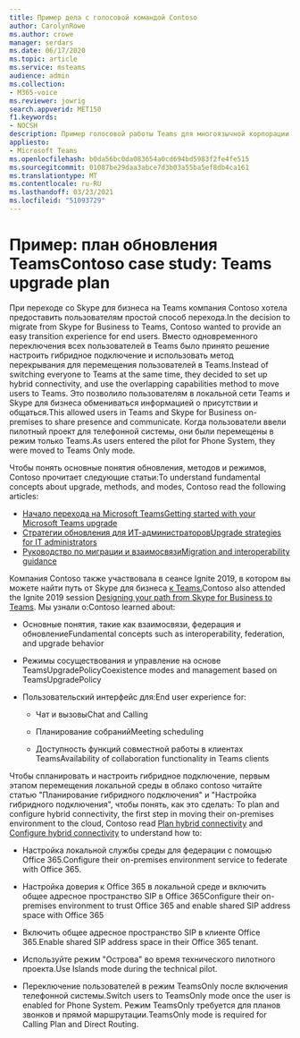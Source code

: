 ```yaml
---
title: Пример дела с голосовой командой Contoso
author: CarolynRowe
ms.author: crowe
manager: serdars
ms.date: 06/17/2020
ms.topic: article
ms.service: msteams
audience: admin
ms.collection:
- M365-voice
ms.reviewer: jowrig
search.appverid: MET150
f1.keywords:
- NOCSH
description: Пример голосовой работы Teams для многоязычной корпорации
appliesto:
- Microsoft Teams
ms.openlocfilehash: b0da56bc0da083654a0cd694bd5983f2fe4fe515
ms.sourcegitcommit: 01087be29daa3abce7d3b03a55ba5ef8db4ca161
ms.translationtype: MT
ms.contentlocale: ru-RU
ms.lasthandoff: 03/23/2021
ms.locfileid: "51093729"
---
```

# <a name="contoso-case-study-teams-upgrade-plan"></a><span data-ttu-id="c32f8-103">Пример: план обновления Teams</span><span class="sxs-lookup"><span data-stu-id="c32f8-103">Contoso case study: Teams upgrade plan</span></span>

<span data-ttu-id="c32f8-104">При переходе со Skype для бизнеса на Teams компания Contoso хотела предоставить пользователям простой способ перехода.</span><span class="sxs-lookup"><span data-stu-id="c32f8-104">In the decision to migrate from Skype for Business to Teams, Contoso wanted to provide an easy transition experience for end users.</span></span> <span data-ttu-id="c32f8-105">Вместо одновременного переключения всех пользователей в Teams было принято решение настроить гибридное подключение и использовать метод перекрывания для перемещения пользователей в Teams.</span><span class="sxs-lookup"><span data-stu-id="c32f8-105">Instead of switching everyone to Teams at the same time, they decided to set up hybrid connectivity, and use the overlapping capabilities method to move users to Teams.</span></span> <span data-ttu-id="c32f8-106">Это позволило пользователям в локальной сети Teams и Skype для бизнеса обмениваться информацией о присутствии и общаться.</span><span class="sxs-lookup"><span data-stu-id="c32f8-106">This allowed users in Teams and Skype for Business on-premises to share presence and communicate.</span></span> <span data-ttu-id="c32f8-107">Когда пользователи ввели пилотный проект для телефонной системы, они были перемещены в режим только Teams.</span><span class="sxs-lookup"><span data-stu-id="c32f8-107">As users entered the pilot for Phone System, they were moved to Teams Only mode.</span></span>

<span data-ttu-id="c32f8-108">Чтобы понять основные понятия обновления, методов и режимов, Contoso прочитает следующие статьи:</span><span class="sxs-lookup"><span data-stu-id="c32f8-108">To understand fundamental concepts about upgrade, methods, and modes, Contoso read the following articles:</span></span>

- [<span data-ttu-id="c32f8-109">Начало перехода на Microsoft Teams</span><span class="sxs-lookup"><span data-stu-id="c32f8-109">Getting started with your Microsoft Teams upgrade</span></span>](upgrade-start-here.md)
- [<span data-ttu-id="c32f8-110">Стратегии обновления для ИТ-администраторов</span><span class="sxs-lookup"><span data-stu-id="c32f8-110">Upgrade strategies for IT administrators</span></span>](upgrade-to-teams-on-prem-implement.md) 
- [<span data-ttu-id="c32f8-111">Руководство по миграции и взаимосвязи</span><span class="sxs-lookup"><span data-stu-id="c32f8-111">Migration and interoperability guidance</span></span>](migration-interop-guidance-for-teams-with-skype.md)
 
<span data-ttu-id="c32f8-112">Компания Contoso также участвовала в сеансе Ignite 2019, в котором вы можете найти путь от Skype для бизнеса [к Teams.](https://myignite.techcommunity.microsoft.com/sessions/81820?source=sessions)</span><span class="sxs-lookup"><span data-stu-id="c32f8-112">Contoso also attended the Ignite 2019 session [Designing your path from Skype for Business to Teams](https://myignite.techcommunity.microsoft.com/sessions/81820?source=sessions).</span></span> <span data-ttu-id="c32f8-113">Мы узнали о:</span><span class="sxs-lookup"><span data-stu-id="c32f8-113">Contoso learned about:</span></span>

- <span data-ttu-id="c32f8-114">Основные понятия, такие как взаимосвязи, федерация и обновление</span><span class="sxs-lookup"><span data-stu-id="c32f8-114">Fundamental concepts such as interoperability, federation, and upgrade behavior</span></span> 

- <span data-ttu-id="c32f8-115">Режимы сосуществования и управление на основе TeamsUpgradePolicy</span><span class="sxs-lookup"><span data-stu-id="c32f8-115">Coexistence modes and management based on TeamsUpgradePolicy</span></span> 

- <span data-ttu-id="c32f8-116">Пользовательский интерфейс для:</span><span class="sxs-lookup"><span data-stu-id="c32f8-116">End user experience for:</span></span> 

  - <span data-ttu-id="c32f8-117">Чат и вызовы</span><span class="sxs-lookup"><span data-stu-id="c32f8-117">Chat and Calling</span></span> 

  - <span data-ttu-id="c32f8-118">Планирование собраний</span><span class="sxs-lookup"><span data-stu-id="c32f8-118">Meeting scheduling</span></span> 

  - <span data-ttu-id="c32f8-119">Доступность функций совместной работы в клиентах Teams</span><span class="sxs-lookup"><span data-stu-id="c32f8-119">Availability of collaboration functionality in Teams clients</span></span> 

<span data-ttu-id="c32f8-120">Чтобы спланировать и настроить гибридное подключение, первым этапом перемещения локальной среды [](/SkypeForBusiness/hybrid/plan-hybrid-connectivity) в облако contoso читайте статью "Планирование гибридного подключения" и "Настройка гибридного подключения", чтобы понять, как это сделать: [](/SkypeForBusiness/hybrid/configure-hybrid-connectivity)</span><span class="sxs-lookup"><span data-stu-id="c32f8-120">To plan and configure hybrid connectivity, the first step in moving their on-premises environment to the cloud, Contoso read [Plan hybrid connectivity](/SkypeForBusiness/hybrid/plan-hybrid-connectivity) and [Configure hybrid connectivity](/SkypeForBusiness/hybrid/configure-hybrid-connectivity) to understand how to:</span></span> 

  - <span data-ttu-id="c32f8-121">Настройка локальной службы среды для федерации с помощью Office 365.</span><span class="sxs-lookup"><span data-stu-id="c32f8-121">Configure their on-premises environment service to federate with Office 365.</span></span> 

  - <span data-ttu-id="c32f8-122">Настройка доверия к Office 365 в локальной среде и включить общее адресное пространство SIP в Office 365</span><span class="sxs-lookup"><span data-stu-id="c32f8-122">Configure their on-premises environment to trust Office 365 and enable shared SIP address space with Office 365</span></span> 

  - <span data-ttu-id="c32f8-123">Включить общее адресное пространство SIP в клиенте Office 365.</span><span class="sxs-lookup"><span data-stu-id="c32f8-123">Enable shared SIP address space in their Office 365 tenant.</span></span>

  - <span data-ttu-id="c32f8-124">Используйте режим "Острова" во время технического пилотного проекта.</span><span class="sxs-lookup"><span data-stu-id="c32f8-124">Use Islands mode during the technical pilot.</span></span>

  - <span data-ttu-id="c32f8-125">Переключение пользователей в режим TeamsOnly после включения телефонной системы.</span><span class="sxs-lookup"><span data-stu-id="c32f8-125">Switch users to TeamsOnly mode once the user is enabled for Phone System.</span></span> <span data-ttu-id="c32f8-126">Режим TeamsOnly требуется для планов звонков и прямой маршрутации.</span><span class="sxs-lookup"><span data-stu-id="c32f8-126">TeamsOnly mode is required for  Calling Plan and Direct Routing.</span></span>